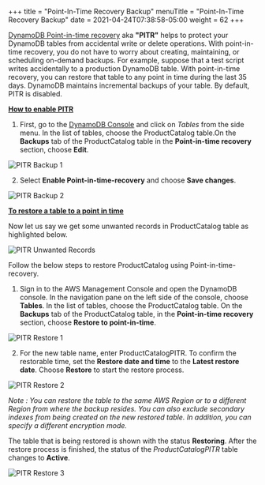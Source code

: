 +++
title = "Point-In-Time Recovery Backup"
menuTitle = "Point-In-Time Recovery Backup"
date = 2021-04-24T07:38:58-05:00
weight = 62
+++


[DynamoDB Point-in-time recovery](https://docs.aws.amazon.com/amazondynamodb/latest/developerguide/PointInTimeRecovery.html) aka **"PITR"** helps to protect your DynamoDB
tables from accidental write or delete operations. With point-in-time
recovery, you do not have to worry about creating, maintaining, or
scheduling on-demand backups. For example, suppose that a test script
writes accidentally to a production DynamoDB table. With point-in-time
recovery, you can restore that table to any point in time during the
last 35 days. DynamoDB maintains incremental backups of your table. By
default, PITR is disabled.

**<u>How to enable PITR</u>**

1.  First, go to the [DynamoDB Console](https://console.aws.amazon.com/dynamodbv2/) and click on *Tables* from the side menu.
In the list of tables, choose the ProductCatalog table.On the **Backups** tab of the ProductCatalog table in the  **Point-in-time recovery** section, choose **Edit**.

![PITR Backup 1](/images/hands-on-labs/backup/pitr_backup_1.png)

2.  Select **Enable Point-in-time-recovery** and choose **Save changes**.

![PITR Backup 2](/images/hands-on-labs/backup/pitr_backup_2.png)

**<u>To restore a table to a point in time</u>**

Now let us say we get some unwanted records in ProductCatalog table as highlighted below.

![PITR Unwanted Records](/images/hands-on-labs/backup/pitr_unwanted_records.png)

Follow the below steps to restore ProductCatalog using Point-in-time-recovery.

1.  Sign in to the AWS Management Console and open the DynamoDB console.
    In the navigation pane on the left side of the console, choose
    **Tables**. In the list of tables, choose the ProductCatalog table.
    On the **Backups** tab of the ProductCatalog table, in the
    **Point-in-time recovery** section, choose **Restore to
    point-in-time**.

![PITR Restore 1](/images/hands-on-labs/backup/pitr_restore_1.png)

2. For the new table name, enter ProductCatalogPITR. To confirm
the restorable time, set the **Restore date and time** to the **Latest
restore date**. Choose **Restore** to start the restore process.

![PITR Restore 2](/images/hands-on-labs/backup/pitr_restore_2.png)

*Note : You can restore the table to the same AWS Region or to a
different Region from where the backup resides. You can also exclude
secondary indexes from being created on the new restored table. In
addition, you can specify a different encryption mode.*

The table that is being restored is shown with the status **Restoring**.
After the restore process is finished, the status of the
*ProductCatalogPITR* table changes to **Active**.

![PITR Restore 3](/images/hands-on-labs/backup/pitr_restore_3.png)
